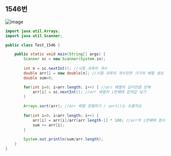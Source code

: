 ## 1546번
![image](https://user-images.githubusercontent.com/70584146/150431584-7c6d93fc-8d15-4a41-b2a0-6e7e8a2ff099.png)
```java
import java.util.Arrays;
import java.util.Scanner;

public class Test_1546 {

	public static void main(String[] args) {
		Scanner sc = new Scanner(System.in);
		
		int n = sc.nextInt(); //시험 과목의 개수
		double arr[] = new double[n]; //시험 과목의 개수만한 크기의 배열 생성
		double sum=0;

		for(int i=0; i<arr.length; i++) { //arr 배열의 길이만큼 반복
			arr[i] = sc.nextInt(); //arr 배열의 i번째에 입력값 넣기
		}
		
		Arrays.sort(arr); //arr 배열 정렬하기 / sort()는 오름차순
		
		for(int i=0; i<arr.length; i++) {
			arr[i] = arr[i]/arr[arr.length-1] * 100; //arr의 i번째에 점수/최댓값*100 한 값을 넣는다
			sum += arr[i]; 
		}
		
		System.out.println(sum/arr.length);
	}
}
```

